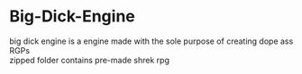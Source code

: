 # Big-Dick-Engine
big dick engine is a engine made with the sole purpose of creating dope ass RGPs  
zipped folder contains pre-made shrek rpg  
